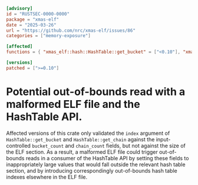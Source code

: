 ```toml
[advisory]
id = "RUSTSEC-0000-0000"
package = "xmas-elf"
date = "2025-03-26"
url = "https://github.com/nrc/xmas-elf/issues/86"
categories = ["memory-exposure"]

[affected]
functions = { "xmas_elf::hash::HashTable::get_bucket" = ["<0.10"], "xmas_elf::hash::HashTable::get_chain" = ["<0.10"] }

[versions]
patched = [">=0.10"]
```

# Potential out-of-bounds read with a malformed ELF file and the HashTable API.

Affected versions of this crate only validated the `index` argument of
`HashTable::get_bucket` and `HashTable::get_chain` against the input-controlled
`bucket_count` and `chain_count` fields, but not against the size of the ELF
section. As a result, a malformed ELF file could trigger out-of-bounds reads in
a consumer of the HashTable API by setting these fields to inappropriately large
values that would fall outside the relevant hash table section, and by
introducing correspondingly out-of-bounds hash table indexes elsewhere in the ELF
file.
